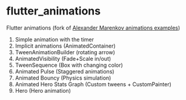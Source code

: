 # flutter_animations

Flutter animations (fork of [Alexander Marenkov animations examples](https://github.com/a-marenkov/flutter_animations))

1. Simple animation with the timer
2. Implicit animations (AnimatedContainer)
3. TweenAnimationBuilder (rotating arrow)
4. AnimatedVisibility (Fade+Scale in/out)
5. TweenSequence (Box with changing color)
6. Animated Pulse (Staggered animations)
7. Animated Bouncy (Physics simulation)
8. Animated Hero Stats Graph (Custom tweens + CustomPainter)
9. Hero (Hero animation)
